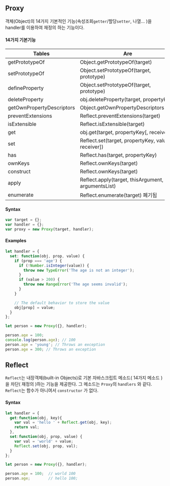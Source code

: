 ## Proxy

객체(Object)의 14가지 기본적인 기능(속성조회`getter`/할당`setter`, 나열... )을 handler를 이용하여 재정의 하는 기능이다.


#### 14가지 기본기능

| Tables   | Are           |
|----------|---------------|
| getPrototypeOf | Object.getPrototypeOf(target)  |
| setPrototypeOf | Object.setPrototypeOf(target, prototype) |
| defineProperty | Object.setPrototypeOf(target, prototype) |
| deleteProperty | obj.deleteProperty(target, propertyKey) |
| getOwnPropertyDescriptors | Object.getOwnPropertyDescriptors(obj) |
| preventExtensions | Reflect.preventExtensions(target) |
| isExtensible | Reflect.isExtensible(target) |
| get | obj.get(target, propertyKey[, receiver]) |
| set | Reflect.set(target, propertyKey, value[, receiver]) |
| has | Reflect.has(target, propertyKey) |
| ownKeys | Reflect.ownKeys(target) |
| construct | Reflect.ownKeys(target) |
| apply | Reflect.apply(target, thisArgument, argumentsList) |
| enumerate | Reflect.enumerate(target) 폐기됨 |


#### Syntax

```javascript
var target = {};
var handler = {};
var proxy = new Proxy(target, handler);
```


#### Examples

```javascript
let handler = {
  set: function(obj, prop, value) {
    if (prop === 'age') {
      if (!Number.isInteger(value)) {
        throw new TypeError('The age is not an integer');
      }
      if (value > 200) {
        throw new RangeError('The age seems invalid');
      }
    }

    // The default behavior to store the value
    obj[prop] = value;
  }
};

let person = new Proxy({}, handler);

person.age = 100;
console.log(person.age); // 100
person.age = 'young'; // Throws an exception
person.age = 300; // Throws an exception
```




## Reflect

`Reflect`는 내장객체(built-in Objects)로 기본 자바스크립트 메소드( 14가지 메소드 )을 차단( 재정의 )하는 기능을 제공한다. 그 메소드는 `Proxy`의 `handlers` 와 같다. `Reflect`는 함수가 아니여서 `constructor` 가 없다.


#### Syntax

```javascript
let handler = {
  get:function(obj, key){
    var val = 'hello ' + Reflect.get(obj, key);
    return val;    
  },
  set:function(obj, prop, value) {
    var val = 'world' + value;
    Reflect.set(obj, prop, val);
  }
};

let person = new Proxy({}, handler);

person.age = 100;  // world 100
person.age;        // hello 100;
```
